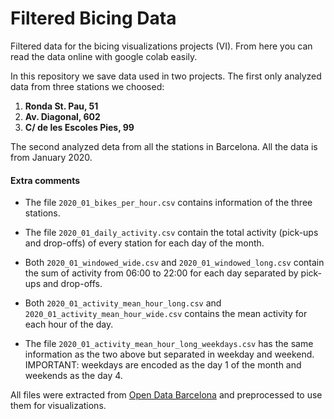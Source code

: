 # Filtered Bicing Data

Filtered data for the bicing visualizations projects (VI). From here you can read the data online with google colab easily.

In this repository we save data used in two projects. The first only analyzed data from three stations we choosed:

1. __Ronda St. Pau, 51__
2. __Av. Diagonal, 602__
3. __C/ de les Escoles Pies, 99__

The second analyzed deta from all the stations in Barcelona. All the data is from January 2020.

#### Extra comments

* The file `2020_01_bikes_per_hour.csv` contains information of the three stations.

* The file `2020_01_daily_activity.csv` contain the total activity (pick-ups and drop-offs) of every station for each day of the month.

* Both `2020_01_windowed_wide.csv` and `2020_01_windowed_long.csv` contain the sum of activity from 06:00 to 22:00 for each day separated by pick-ups and drop-offs.

* Both `2020_01_activity_mean_hour_long.csv` and `2020_01_activity_mean_hour_wide.csv` contains the mean activity for each hour of the day.

* The file `2020_01_activity_mean_hour_long_weekdays.csv` has the same information as the two above but separated in weekday and weekend. IMPORTANT: weekdays are encoded as the day 1 of the month and weekends as the day 4.

All files were extracted from [Open Data Barcelona](https://opendata-ajuntament.barcelona.cat/en) and preprocessed to use them for visualizations.
